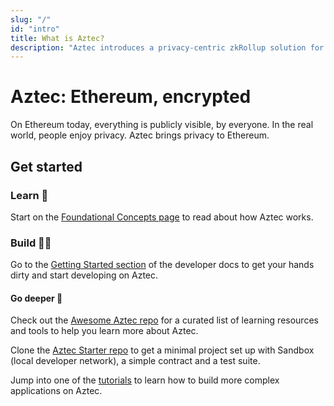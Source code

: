 ```yaml
---
slug: "/"
id: "intro"
title: What is Aztec?
description: "Aztec introduces a privacy-centric zkRollup solution for Ethereum, enhancing confidentiality and scalability within the Ethereum ecosystem."
---
```


# Aztec: Ethereum, encrypted

On Ethereum today, everything is publicly visible, by everyone. In the real world, people enjoy privacy. Aztec brings privacy to Ethereum.

## Get started

### Learn :book:

Start on the [Foundational Concepts page](./concepts/foundation/main.md) to read about how Aztec works.

### Build :technologist:

Go to the [Getting Started section](./dev_docs/getting_started/main.md) of the developer docs to get your hands dirty and start developing on Aztec.

#### Go deeper 🔬

Check out the [Awesome Aztec repo](https://github.com/AztecProtocol/awesome-aztec) for a curated list of learning resources and tools to help you learn more about Aztec.

Clone the [Aztec Starter repo](https://github.com/AztecProtocol/aztec-starter) to get a minimal project set up with Sandbox (local developer network), a simple contract and a test suite.

Jump into one of the [tutorials](./dev_docs/tutorials/main.md) to learn how to build more complex applications on Aztec.
